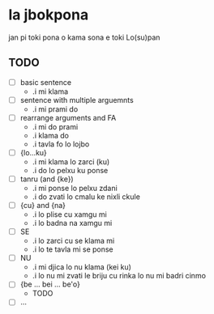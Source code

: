 # la jbokpona

jan pi toki pona o kama sona e toki Lo(su)pan

## TODO

- [ ] basic sentence
	- .i mi klama
- [ ] sentence with multiple arguemnts
	- .i mi prami do
- [ ] rearrange arguments and FA
	- .i mi do prami
	- .i klama do
	- .i tavla fo lo lojbo
- [ ] {lo...ku}
	- .i mi klama lo zarci (ku)
	- .i do lo pelxu ku ponse
- [ ] tanru (and {ke})
	- .i mi ponse lo pelxu zdani
	- .i do zvati lo cmalu ke nixli ckule
- [ ] {cu} and {na}
	- .i lo plise cu xamgu mi
	- .i lo badna na xamgu mi
- [ ] SE
	- .i lo zarci cu se klama mi
	- .i lo te tavla mi se ponse
- [ ] NU
	- .i mi djica lo nu klama (kei ku)
	- .i lo nu mi zvati le briju cu rinka lo nu mi badri cinmo
- [ ] {be ... bei ... be'o}
	- TODO
- [ ] ...
